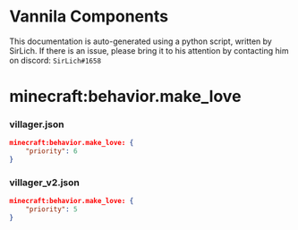 # Vannila Components
This documentation is auto-generated using a python script, written by SirLich. If there is an issue, please bring it to his attention by contacting him on discord: `SirLich#1658`

# minecraft:behavior.make_love
### villager.json
```JSON
minecraft:behavior.make_love: {
    "priority": 6
}
```

### villager_v2.json
```JSON
minecraft:behavior.make_love: {
    "priority": 5
}
```

